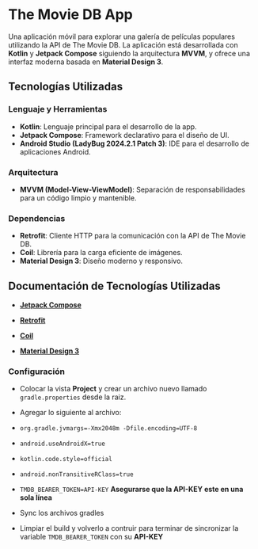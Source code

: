 # The Movie DB App 

Una aplicación móvil para explorar una galería de películas populares utilizando la API de The Movie DB. La aplicación está desarrollada con **Kotlin** y **Jetpack Compose** siguiendo la arquitectura **MVVM**, y ofrece una interfaz moderna basada en **Material Design 3**.

## Tecnologías Utilizadas

### Lenguaje y Herramientas
- **Kotlin**: Lenguaje principal para el desarrollo de la app.
- **Jetpack Compose**: Framework declarativo para el diseño de UI.
- **Android Studio (LadyBug 2024.2.1 Patch 3)**: IDE para el desarrollo de aplicaciones Android.

### Arquitectura
- **MVVM (Model-View-ViewModel)**: Separación de responsabilidades para un código limpio y mantenible.

### Dependencias
- **Retrofit**: Cliente HTTP para la comunicación con la API de The Movie DB.
- **Coil**: Librería para la carga eficiente de imágenes.
- **Material Design 3**: Diseño moderno y responsivo.

## Documentación de Tecnologías Utilizadas

- **[Jetpack Compose](https://developer.android.com/develop/ui/compose/documentation?hl=es-419)**

- **[Retrofit](https://square.github.io/retrofit/)**

- **[Coil](https://coil-kt.github.io/coil/)**

- **[Material Design 3](https://m3.material.io/)**

### Configuración
- Colocar la vista **Project** y crear un archivo nuevo llamado `gradle.properties` desde la raiz.
- Agregar lo siguiente al archivo:

- `org.gradle.jvmargs=-Xmx2048m -Dfile.encoding=UTF-8`
- `android.useAndroidX=true`
- `kotlin.code.style=official`
- `android.nonTransitiveRClass=true`

- `TMDB_BEARER_TOKEN=API-KEY` **Asegurarse que la API-KEY este en una sola línea**

- Sync los archivos gradles
- Limpiar el build y volverlo a contruir para terminar de sincronizar la variable `TMDB_BEARER_TOKEN` con su **API-KEY**




